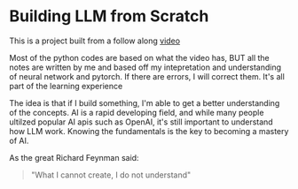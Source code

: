 # Building LLM from Scratch

This is a project built from a follow along [video](https://www.youtube.com/watch?v=kCc8FmEb1nY&t=533s)

Most of the python codes are based on what the video has, BUT all the notes are written by me and based off my intepretation and understanding of neural network and pytorch. If there are errors, I will correct them. It's all part of the learning experience

The idea is that if I build something, I'm able to get a better understanding of the concepts. AI is a rapid developing field, and while many people ultilzed popular AI apis such as OpenAI, it's still important to understand how LLM work. Knowing the fundamentals is the key to becoming a mastery of AI. 

As the great Richard Feynman said:
> "What I cannot create, I do not understand"